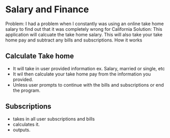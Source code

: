 # Salary and Finance
 Problem: I had a problem when I constantly was using an online take home salary to find out that it was completely wrong for California 
 Solution: This application will calcuate the take home salary. This will also take your take home pay and subtract any bills and subscriptions. 
 How it works 
## Calculate Take home 
- It will take in user provided information ex. Salary, married or single, etc
- It wil then calculate your take home pay from the information you provided. 
- Unless user prompts to continue with the bills and subscriptions or end the program. 
## Subscriptions 
- takes in all user subscriptions and bills 
- calculates it. 
- outputs. 
